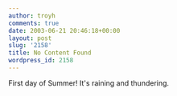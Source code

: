 ```yaml
---
author: troyh
comments: true
date: 2003-06-21 20:46:18+00:00
layout: post
slug: '2158'
title: No Content Found
wordpress_id: 2158
---
```


First day of Summer! It's raining and thundering.
